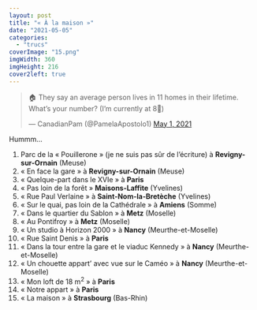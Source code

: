 ```yaml
---
layout: post
title: "« À la maison »"
date: "2021-05-05"
categories: 
  - "trucs"
coverImage: "15.png"
imgWidth: 360
imgHeight: 216
cover2left: true
---
```


<blockquote class="twitter-tweet"><p dir="ltr" lang="en">🏠 They say an average person lives in 11 homes in their lifetime. What’s your number? (I’m currently at 8🤪)</p>— CanadianPam (@PamelaApostolo1) <a href="https://twitter.com/PamelaApostolo1/status/1388584053666889736?ref_src=twsrc%5Etfw">May 1, 2021</a></blockquote>

Hummm...

1. Parc de la « Pouillerone » (je ne suis pas sûr de l’écriture) à **Revigny-sur-Ornain** (Meuse)
2. « En face la gare » à **Revigny-sur-Ornain** (Meuse)
3. « Quelque-part dans le XVIe » à **Paris**
4. « Pas loin de la forêt » **Maisons-Laffite** (Yvelines)
5. « Rue Paul Verlaine » à **Saint-Nom-la-Bretèche** (Yvelines)
6. « Sur le quai, pas loin de la Cathédrale » à **Amiens** (Somme)
7. « Dans le quartier du Sablon » à **Metz** (Moselle)
8. « Au Pontifroy » à **Metz** (Moselle)
9. « Un studio à Horizon 2000 » à **Nancy** (Meurthe-et-Moselle)
10. « Rue Saint Denis » à **Paris**
11. « Dans la tour entre la gare et le viaduc Kennedy » à **Nancy** (Meurthe-et-Moselle)
12. « Un chouette appart’ avec vue sur le Caméo » à **Nancy** (Meurthe-et-Moselle)
13. « Mon loft de 18 m<sup>2</sup> » à **Paris**
14. « Notre appart » à **Paris**
15. « La maison » à **Strasbourg** (Bas-Rhin)
